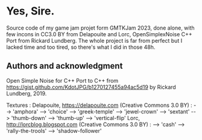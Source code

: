 # Yes, Sire.
Source code of my game jam projet form GMTKJam 2023, done alone, with few incons in CC3.0 BY from Delapouite and Lorc, OpenSimplexNoise C++ Port from Rickard Lundberg.
The whole project is far from perfect but I lacked time and too tired, so there's what I did in those 48h.

## Authors and acknowledgment
  Open Simple Noise for C++
  Port to C++ from https://gist.github.com/KdotJPG/b1270127455a94ac5d19
  by Rickard Lundberg, 2019.
  
Textures :
Delapouite, https://delapouite.com  (Creative Commons 3.0 BY) : 
--> 'amphora'
--> 'choice'
--> 'greek-temple'
--> 'jewel-crown'
--> 'sextant'
--> 'thumb-down'
--> 'thumb-up'
--> 'vertical-flip'
Lorc, http://lorcblog.blogspot.com  (Creative Commons 3.0 BY) : 
--> 'cash'
--> 'rally-the-trools'
--> 'shadow-follower'
